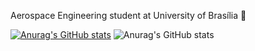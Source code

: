 Aerospace Engineering student at University of Brasília :rocket:

[![Anurag's GitHub stats](https://github-readme-stats.vercel.app/api?username=joaorunkel)](https://github.com/anuraghazra/github-readme-stats)
![Anurag's GitHub stats](https://github-readme-stats.vercel.app/api?username=joaorunkel&show_icons=true&theme=radical)


